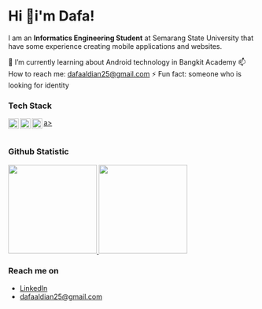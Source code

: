 # Hi 👋i'm Dafa! 

I am an **Informatics Engineering Student** at Semarang State University that have some experience creating mobile applications and websites.

🌱 I’m currently learning about Android technology in Bangkit Academy
📫 How to reach me: dafaaldian25@gmail.com
⚡ Fun fact: someone who is looking for identity

### Tech Stack
  <a href="https://kotlinlang.org/"> <img align="left" alt="Kotlin" title="Kotlin" width="21px" src="https://upload.wikimedia.org/wikipedia/commons/d/d4/Kotlin_logo.svg" /> </a>
  <a href="#"><img align="left" alt="Java" title="Java" width="21px" src="https://upload.wikimedia.org/wikipedia/en/thumb/3/30/Java_programming_language_logo.svg/182px-Java_programming_language_logo.svg.png"/>a>
  <a href="#"><img align="left" alt="SQL" title="SQL" width="21px" src="https://upload.wikimedia.org/wikipedia/commons/8/87/Sql_data_base_with_logo.png"> <a/> 
  <br>
  <br>
  
### Github Statistic
<p align="left">
<a href="https://github.com/dafa15">
  <img height="180em" src="https://github-readme-stats-eight-theta.vercel.app/api?username=dafa15&show_icons=true&theme=algolia&include_all_commits=true&count_private=true"/>
  <img height="180em" src="https://github-readme-stats-eight-theta.vercel.app/api/top-langs/?username=dafa15&layout=compact&langs_count=8&theme=algolia"/>
</a>
</p>

### Reach me on
- <a href="www.linkedin.com/in/m-dafa-aldian-629a81232">LinkedIn</a>
- dafaaldian25@gmail.com
